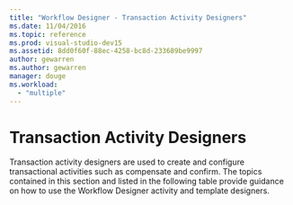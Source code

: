 ```yaml
---
title: "Workflow Designer - Transaction Activity Designers"
ms.date: 11/04/2016
ms.topic: reference
ms.prod: visual-studio-dev15
ms.assetid: 8dd0f60f-88ec-4258-bc8d-233689be9997
author: gewarren
ms.author: gewarren
manager: douge
ms.workload:
  - "multiple"
---
```

# Transaction Activity Designers

Transaction activity designers are used to create and configure transactional activities such as compensate and confirm. The topics contained in this section and listed in the following table provide guidance on how to use the Workflow Designer activity and template designers.